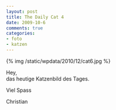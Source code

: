 ```yaml
--- 
layout: post
title: The Daily Cat 4
date: 2009-10-6
comments: true
categories: 
- foto
- katzen
---
```

{% img /static/wpdata/2010/12/cat6.jpg %}
<p>Hey, <br />das heutige Katzenbild des Tages.<p /> Viel Spass <p /> Christian</p>
